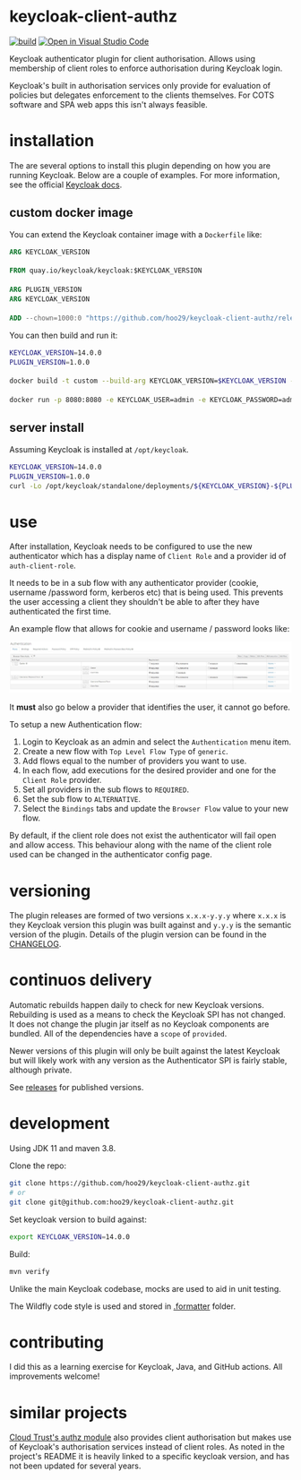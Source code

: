 # keycloak-client-authz

[![build](https://github.com/hoo29/keycloak-client-authz/actions/workflows/build.yml/badge.svg)](https://github.com/hoo29/keycloak-client-authz/actions/workflows/build.yml)
[![Open in Visual Studio Code](https://open.vscode.dev/badges/open-in-vscode.svg)](https://open.vscode.dev/hoo29/keycloak-client-authz)

Keycloak authenticator plugin for client authorisation. Allows using membership of client roles to enforce authorisation during Keycloak login.

Keycloak's built in authorisation services only provide for evaluation of policies but delegates enforcement to the clients themselves. For COTS software and SPA web apps this isn't always feasible.

# installation

The are several options to install this plugin depending on how you are running Keycloak. Below are a couple of examples. For more information, see the official [Keycloak docs](https://www.keycloak.org/docs/latest/server_development/#registering-provider-implementations).

## custom docker image

You can extend the Keycloak container image with a `Dockerfile` like:

```dockerfile
ARG KEYCLOAK_VERSION

FROM quay.io/keycloak/keycloak:$KEYCLOAK_VERSION

ARG PLUGIN_VERSION
ARG KEYCLOAK_VERSION

ADD --chown=1000:0 "https://github.com/hoo29/keycloak-client-authz/releases/download/${KEYCLOAK_VERSION}-${PLUGIN_VERSION}/${KEYCLOAK_VERSION}-${PLUGIN_VERSION}.jar" "/opt/jboss/keycloak/standalone/deployments"
```

You can then build and run it:

```bash
KEYCLOAK_VERSION=14.0.0
PLUGIN_VERSION=1.0.0

docker build -t custom --build-arg KEYCLOAK_VERSION=$KEYCLOAK_VERSION --build-arg PLUGIN_VERSION=$PLUGIN_VERSION .

docker run -p 8080:8080 -e KEYCLOAK_USER=admin -e KEYCLOAK_PASSWORD=admin custom
```

## server install

Assuming Keycloak is installed at `/opt/keycloak`.

```bash
KEYCLOAK_VERSION=14.0.0
PLUGIN_VERSION=1.0.0
curl -Lo /opt/keycloak/standalone/deployments/${KEYCLOAK_VERSION}-${PLUGIN_VERSION}.jar https://github.com/hoo29/keycloak-client-authz/releases/download/${KEYCLOAK_VERSION}-${PLUGIN_VERSION}/${KEYCLOAK_VERSION}-${PLUGIN_VERSION}.jar

```

# use

After installation, Keycloak needs to be configured to use the new authenticator which has a display name of `Client Role` and a provider id of `auth-client-role`.

It needs to be in a sub flow with any authenticator provider (cookie, username /password form, kerberos etc) that is being used. This prevents the user accessing a client they shouldn't be able to after they have authenticated the first time.

An example flow that allows for cookie and username / password looks like:

![screenshot of example flow setup](./docs/flow-setup.jpg 'example flow setup')

It **must** also go below a provider that identifies the user, it cannot go before.

To setup a new Authentication flow:

1. Login to Keycloak as an admin and select the `Authentication` menu item.
1. Create a new flow with `Top Level Flow Type` of `generic`.
1. Add flows equal to the number of providers you want to use.
1. In each flow, add executions for the desired provider and one for the `Client Role` provider.
1. Set all providers in the sub flows to `REQUIRED`.
1. Set the sub flow to `ALTERNATIVE`.
1. Select the `Bindings` tabs and update the `Browser Flow` value to your new flow.

By default, if the client role does not exist the authenticator will fail open and allow access. This behaviour along with the name of the client role used can be changed in the authenticator config page.

# versioning

The plugin releases are formed of two versions `x.x.x-y.y.y` where `x.x.x` is they Keycloak version this plugin was built against and `y.y.y` is the semantic version of the plugin. Details of the plugin version can be found in the [CHANGELOG](./CHANGELOG.md).

# continuos delivery

Automatic rebuilds happen daily to check for new Keycloak versions. Rebuilding is used as a means to check the Keycloak SPI has not changed. It does not change the plugin jar itself as no Keycloak components are bundled. All of the dependencies have a `scope` of `provided`.

Newer versions of this plugin will only be built against the latest Keycloak but will likely work with any version as the Authenticator SPI is fairly stable, although private.

See [releases](https://github.com/hoo29/keycloak-client-authz/releases) for published versions.

# development

Using JDK 11 and maven 3.8.

Clone the repo:

```bash
git clone https://github.com/hoo29/keycloak-client-authz.git
# or
git clone git@github.com:hoo29/keycloak-client-authz.git
```

Set keycloak version to build against:

```bash
export KEYCLOAK_VERSION=14.0.0
```

Build:

```bash
mvn verify
```

Unlike the main Keycloak codebase, mocks are used to aid in unit testing.

The Wildfly code style is used and stored in [.formatter](./.formatter) folder.

# contributing

I did this as a learning exercise for Keycloak, Java, and GitHub actions. All improvements welcome!

# similar projects

[Cloud Trust's authz module](https://github.com/cloudtrust/keycloak-authorization) also provides client authorisation but makes use of Keycloak's authorisation services instead of client roles. As noted in the project's README it is heavily linked to a specific keycloak version, and has not been updated for several years.
